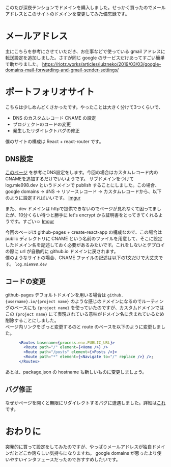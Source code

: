 このたび深夜テンションでドメインを購入しました。せっかく買ったのでメールアドレスとこのサイトのドメインを変更してみた備忘録です。


# メールアドレス
主にこちらを参考にさせていただき、お仕事などで使っている gmail アドレスに転送設定を追加しました。さすが同じ google のサービスだけあってすごい簡単で助かりました。 
https://riotz.works/articles/lulzneko/2019/03/03/google-domains-mail-forwarding-and-gmail-sender-settings/

# ポートフォリオサイト
こちらは少しめんどくさかったです。やったことは大きく分けて3つくらいで、
- DNS のカスタムレコード CNAME の設定
- プロジェクトのコードの変更
- 発生したリダイレクトバグの修正

僕のサイトの構成は React + react-router です。

## DNS設定
[このページ](https://docs.github.com/en/pages/configuring-a-custom-domain-for-your-github-pages-site) を参考にDNS設定をします。今回の場合はカスタムレコード内のCNAMEを追加するだけでいいようです。 
サブドメインをつけて log.mie998.dev というドメインで publish することにしました。この場合、google domains -> dNS -> リソースレコード -> カスタムレコードから、以下のように設定すればいいです。
[Imgur](https://i.imgur.com/ZNSIltv.png)

また、dev ドメインは httpで提供できないのでページが見れなくて困ってましたが、10分くらい待つと勝手に let's encrypt から証明書をとってきてくれるようです。すごい☺
[Imgur](https://i.imgur.com/jQxjJpb.png)

今回のページは github-pages + create-react-app の構成なので、この場合は public ディレクトリに CNAME という名前のファイルを用意して、そこに設定したドメイン名を記述しておく必要があるみたいです。これをしないとデプロイの際に url が自動的に github.io ドメインに戻されます。  
僕のようなサイトの場合、CNAME ファイルの記述は以下の1文だけで大丈夫です。
`log.mie998.dev`

## コードの変更
github-pages デフォルトドメインを用いる場合は `github.{username}.io/{project name}` のような感じのドメインになるのでルーティングのベースにも `{project name}` を使っていたのですが、カスタムドメインではこの `{project name}` にて表現されている意味がドメイン名に含まれているため削除することにしました。  
ページ内リンクをざっと変更するのと route のベースを以下のように変更しました。

```jsx
      <Routes basename={process.env.PUBLIC_URL}>
        <Route path="/" element={<Home />} />
        <Route path="/posts" element={<Posts />}>
        <Route path="*" element={<Navigate to="/" replace />} />;
      </Routes>
```
あとは、package.json の hostname も新しいものに変更しましょう。


## バグ修正
なぜかページを開くと無限にリダイレクトするバグに遭遇しました。詳細は[これ](https://github.com/mie998/portfolio/issues/43)です。

# おわりに
突発的に買って設定をしてみたのですが、やっぱりメールアドレスが独自ドメインだとどこか誇らしい気持ちになりますね。
google domains が思ったより使いやすいインタフェースだったのでおすすめしたいです。
